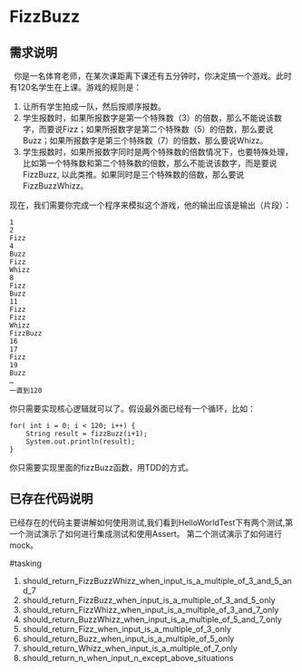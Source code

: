 # FizzBuzz

## 需求说明

  你是一名体育老师，在某次课距离下课还有五分钟时，你决定搞一个游戏。此时有120名学生在上课。游戏的规则是： 


1. 让所有学生拍成一队，然后按顺序报数。
2. 学生报数时，如果所报数字是第一个特殊数（3）的倍数，那么不能说该数字，而要说Fizz；如果所报数字是第二个特殊数（5）的倍数，那么要说Buzz；如果所报数字是第三个特殊数（7）的倍数，那么要说Whizz。 
3. 学生报数时，如果所报数字同时是两个特殊数的倍数情况下，也要特殊处理，比如第一个特殊数和第二个特殊数的倍数，那么不能说该数字，而是要说FizzBuzz, 以此类推。如果同时是三个特殊数的倍数，那么要说FizzBuzzWhizz。
  
现在，我们需要你完成一个程序来模拟这个游戏，他的输出应该是输出（片段）：

```
1
2
Fizz
4
Buzz
Fizz
Whizz
8
Fizz
Buzz
11
Fizz 
Fizz
Whizz
FizzBuzz
16
17
Fizz
19
Buzz 
… 
一直到120 
```

你只需要实现核心逻辑就可以了。假设最外面已经有一个循环，比如：
 
```
for( int i = 0; i < 120; i++) {
    String result = fizzBuzz(i+1);
    System.out.println(result);
}
```  

你只需要实现里面的fizzBuzz函数，用TDD的方式。


## 已存在代码说明

已经存在的代码主要讲解如何使用测试,我们看到HelloWorldTest下有两个测试,第一个测试演示了如何进行集成测试和使用Assert。
第二个测试演示了如何进行mock。

#tasking
1. should_return_FizzBuzzWhizz_when_input_is_a_multiple_of_3_and_5_and_7
2. should_return_FizzBuzz_when_input_is_a_multiple_of_3_and_5_only
3. should_return_FizzWhizz_when_input_is_a_multiple_of_3_and_7_only
4. should_return_BuzzWhizz_when_input_is_a_multiple_of_5_and_7_only
5. should_return_Fizz_when_input_is_a_multiple_of_3_only
6. should_return_Buzz_when_input_is_a_multiple_of_5_only
7. should_return_Whizz_when_input_is_a_multiple_of_7_only
8. should_return_n_when_input_n_except_above_situations
